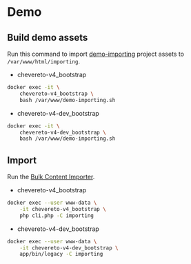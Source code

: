 # Demo

## Build demo assets

Run this command to import [demo-importing](https://github.com/chevereto/demo-importing) project assets to `/var/www/html/importing`.

* chevereto-v4_bootstrap

```sh
docker exec -it \
    chevereto-v4_bootstrap \
    bash /var/www/demo-importing.sh
```

* chevereto-v4-dev_bootstrap

```sh
docker exec -it \
    chevereto-v4-dev_bootstrap \
    bash /var/www/demo-importing.sh
```

## Import

Run the [Bulk Content Importer](https://v3-docs.chevereto.com/features/content/bulk-content-importer.html).

* chevereto-v4_bootstrap

```sh
docker exec --user www-data \
    -it chevereto-v4_bootstrap \
    php cli.php -C importing
```

* chevereto-v4-dev_bootstrap

```sh
docker exec --user www-data \
    -it chevereto-v4-dev_bootstrap \
    app/bin/legacy -C importing
```
